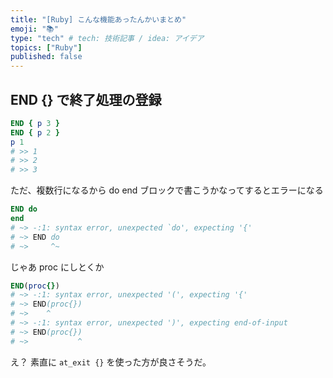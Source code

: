 ```yaml
---
title: "[Ruby] こんな機能あったんかいまとめ"
emoji: "📚"
type: "tech" # tech: 技術記事 / idea: アイデア
topics: ["Ruby"]
published: false
---
```


## END {} で終了処理の登録

```ruby
END { p 3 }
END { p 2 }
p 1
# >> 1
# >> 2
# >> 3
```

ただ、複数行になるから do end ブロックで書こうかなってするとエラーになる

```ruby
END do
end
# ~> -:1: syntax error, unexpected `do', expecting '{'
# ~> END do
# ~>     ^~
```

じゃあ proc にしとくか

```ruby
END(proc{})
# ~> -:1: syntax error, unexpected '(', expecting '{'
# ~> END(proc{})
# ~>    ^
# ~> -:1: syntax error, unexpected ')', expecting end-of-input
# ~> END(proc{})
# ~>           ^
```

え？
素直に `at_exit {}` を使った方が良さそうだ。

